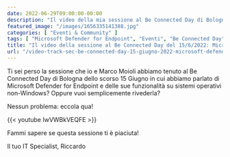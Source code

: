 ```yaml
---
date: 2022-06-29T09:00:00-00:00
description: "Il video della mia sessione al Be Connected Day di Bologna del 15 Giugno 2022: Microsoft Defender for Endpoint oltre Windows."
featured_image: "/images/1656335141388.jpg"
categories: [ "Eventi & Community" ]
tags: [ "Microsoft Defender for Endpoint", "Eventi", "Be Connected Day", "Video" ]
title: "Il video della sessione al Be Connected Day del 15/6/2022: Microsoft Defender for Endpoint"
url: "/video-track-sec-be-connected-day-15-giugno-2022-microsoft-defender-for-endpoint"
---
```

Ti sei perso la sessione che io e Marco Moioli abbiamo tenuto al Be Connected Day di Bologna dello scorso 15 Giugno in cui abbiamo parlato di Microsoft Defender for Endpoint e delle sue funzionalità su sistemi operativi non-Windows? Oppure vuoi semplicemente rivederla?

Nessun problema: eccola qua!

{{< youtube IwVWBkVEQFE >}}

Fammi sapere se questa sessione ti è piaciuta!

Il tuo IT Specialist, Riccardo
